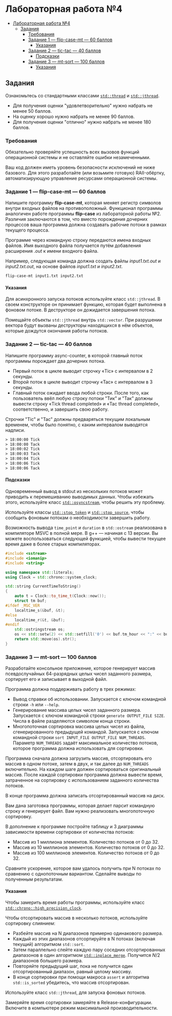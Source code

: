# Лабораторная работа №4

- [Лабораторная работа №4](#лабораторная-работа-4)
  - [Задания](#задания)
    - [Требования](#требования)
    - [Задание 1 — flip-case-mt — 60 баллов](#задание-1--flip-case-mt--60-баллов)
      - [Указания](#указания)
    - [Задание 2 — tic-tac — 40 баллов](#задание-2--tic-tac--40-баллов)
      - [Подсказки](#подсказки)
    - [Задание 3 — mt-sort — 100 баллов](#задание-3--mt-sort--100-баллов)
      - [Указания](#указания-1)

## Задания

Ознакомьтесь со стандартными классами [`std::thread`](https://en.cppreference.com/w/cpp/thread/thread)
и [`std::jthread`](https://en.cppreference.com/w/cpp/thread/jthread).

- Для получения оценки "удовлетворительно" нужно набрать не менее 50 баллов.
- На оценку хорошо нужно набрать не менее 90 баллов.
- Для получения оценки "отлично" нужно набрать не менее 180 баллов.

### Требования

Обязательно проверяйте успешность всех вызовов функций операционной системы и не оставляйте ошибки незамеченными.

Ваш код должен иметь уровень безопасности исключений не ниже базового.
Для этого разработайте (или возьмите готовую) RAII-обёртку, автоматизирующую
управление ресурсами операционной системы.

### Задание 1 — flip-case-mt — 60 баллов

Напишите программу **flip-case-mt**, которая меняет регистр символов внутри входных файлов на противоположный.
Функционал программы аналогичен работе программы **flip-case** из лабораторной работы №2.
Различия заключаются в том, что вместо порождения дочерних процессов
ваша программа должна создавать рабочие потоки в рамках текущего процесса.

Программе через командную строку передаются имена входных файлов.
Имя выходного файла получается путём добавления расширения *.out* к имени входного файла.

Например, следующая команда должна создать файлы *input1.txt.out* и *input2.txt.out*, на основе файлов
*input1.txt* и *input2.txt*.

```bash
flip-case-mt input1.txt input2.txt
```

#### Указания

Для асинхронного запуска потоков используйте класс `std::jthread`.
В своем конструкторе он принимает функцию, которая будет выполнена в фоновом потоке.
В деструкторе он дожидается завершения потока.

Помещайте объекты `std::jthread` внутрь `std::vector`.
При разрушении вектора будут вызваны деструкторы находящихся в нём объектов, которые дождутся окончания работы потоков.

### Задание 2 — tic-tac — 40 баллов

Напишите программу async-counter, в которой главный поток программы порождает два дочерних потока.

- Первый поток в цикле выводит строчку «Tic» с интервалом в 2 секунды.
- Второй поток в цикле выводит строчку «Tac» с интервалом в 3 секунды.
- Главный поток ожидает ввода любой строки.
После того, как пользователь ввёл любую строку потоки "Тик" и "Так" должны вывести строку
«Tick thread completed» и «Tac thread completed», соответственно, и завершить свою работу.

Строчки "Tic" и "Tac" должны предваряться текущим локальным временем, чтобы было понятно, с каким интервалом выводятся надписи.

```txt
> 18:00:00 Tick
> 18:00:00 Tack
> 18:00:02 Tick
> 18:00:03 Tack
> 18:00:04 Tick
> 18:00:06 Tick
> 18:00:06 Tack
```

#### Подсказки

Одновременный вывод в stdout из нескольких потоков может приводить к перемешиванию выводимых данных.
Чтобы избежать этого, используйте класс [`std::osyncstream`](https://en.cppreference.com/w/cpp/io/basic_osyncstream),
чтобы решить эту проблему.

Используйте классы [`std::stop_token`](https://en.cppreference.com/w/cpp/thread/stop_token)
 и [`std::stop_source`](https://en.cppreference.com/w/cpp/thread/stop_token), чтобы сообщить фоновым потокам
о необходимости завершить работу.

Возможность вывода `time_point` и `duration` в `std::ostream` реализована в компиляторе MSVC в полной мере.
 В g++ — начиная с 13 версии.
 Вы можете воспользоваться следующей функцией, чтобы вывести текущее время даже в более старых компиляторах.

```c++
#include <sstream>
#include <iomanip>
#include <string>

using namespace std::literals;
using Clock = std::chrono::system_clock;

std::string CurrentTimeToString()
{
    auto t = Clock::to_time_t(Clock::now());
    struct tm buf;
#ifdef _MSC_VER
    localtime_s(&buf, &t);
#else
    localtime_r(&t, &buf);
#endif
    std::ostringstream os;
    os << std::setw(2) << std::setfill('0') << buf.tm_hour << ":" << buf    tm_min << ":" << buf.tm_sec;
    return std::move(os).str();
}
```

### Задание 3 — mt-sort — 100 баллов

Разработайте консольное приложение, которое генерирует массив псевдослучайных
64-разрядных целых чисел заданного размера,
сортирует его и записывает в выходной файл.

Программа должна поддерживать работу в трех режимах:

- Вывод справки об использовании. Запускается с ключом командной строки `-h` или `--help`.
- Генерирование массива целых чисел заданного размера. Запускается с ключом командной строки `generate OUTPUT_FILE SIZE`.
  Числа в файле разделяются символом конца строки.
- Многопоточная сортировка массива целых чисел из файла, сгенерированного предыдущей командой.
  Запускается с ключом командной строки `sort INPUT_FILE OUTPUT_FILE NUM_THREADS`.
  Параметр `NUM_THREADS` задаёт максимальное количество потоков, которое программа должна использовать для сортировки.
  
Программа сначала должна загрузить массив, отсортировать его массив в одном потоке, затем в двух,
и так далее до `NUM_THREADS` включительно. На каждом шаге должен сортироваться оригинальный массив.
После каждой сортировки программа должна вывести время, затраченное на сортировку
с использованием заданного количества потоков.

В конце программа должна записать отсортированный массив на диск.

Вам дана заготовка программы, которая делает парсит командную строку и генерирует файл.
Вам нужно реализовать многопоточную сортировку.

В дополнение к программе постройте таблицу и 3 диаграммы зависимости времени сортировки от количества потоков:

- Массив из 1 миллиона элементов. Количество потоков от 0 до 32.
- Массив из 10 миллионов элементов. Количество потоков от 0 до 32.
- Массив из 100 миллионов элементов. Количество потоков от 0 до 32.

Сравните ускорение, которое вам удалось получить при N потоках по сравнению с однопоточным вариантом.
Сделайте выводы по полученным результатам.

#### Указания

Чтобы замерить время работы программы, используйте класс [`std::chrono::high_precision_clock`](https://en.cppreference.com/w/cpp/chrono/high_resolution_clock).

Чтобы отсортировать массив в несколько потоков, используйте сортировку слиянием:

- Разбейте массив на N диапазонов примерно одинакового размера.
- Каждый из этих диапазонов отсортируйте в N потоках (включая текущий) алгоритмом `std::sort`.
- Затем параллельно слейте каждую пару соседних отсортированных диапазонов в один
  алгоритмом [`std::inplace_merge`](https://en.cppreference.com/w/cpp/algorithm/inplace_merge).
  Получится $N/2$ диапазонов большего размера.
- Повторяйте предыдущий шаг, пока не получится один отсортированный диапазон, равный целому массиву.
- В конце сортировки при помощи макроса `assert` и алгоритма `std::is_sorted` убедитесь, что массив отсортирован.

Используйте класс `std::jthread`, для запуска фоновых потоков.

Замеряйте время сортировки замеряйте в Release-конфигурации. Включите в компьютере режим максимальной производительности.

